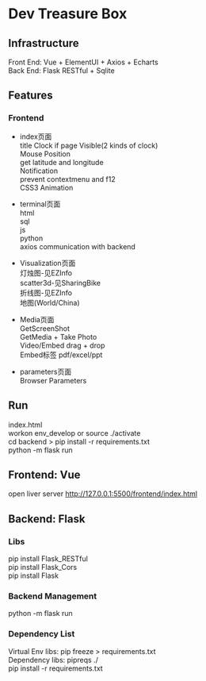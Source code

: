 # Dev Treasure Box  
   
## Infrastructure  
Front End: Vue + ElementUI + Axios + Echarts  
Back End: Flask RESTful + Sqlite  
  
## Features  
### Frontend  
- index页面  
title Clock if page Visible(2 kinds of clock)  
Mouse Position  
get latitude and longitude  
Notification  
prevent contextmenu and f12    
CSS3 Animation  
  
- terminal页面  
html  
sql  
js  
python  
axios communication with backend  
  
- Visualization页面  
灯烛图-见EZInfo  
scatter3d-见SharingBike  
折线图-见EZInfo  
地图(World/China)  
  
- Media页面  
GetScreenShot  
GetMedia + Take Photo  
Video/Embed drag + drop  
Embed标签 pdf/excel/ppt  
  
- parameters页面  
Browser Parameters  
  
## Run  
index.html  
workon env_develop or source ./activate  
cd backend > pip install -r requirements.txt  
python -m flask run  
  
## Frontend: Vue  
open liver server http://127.0.0.1:5500/frontend/index.html  
  
## Backend: Flask 
### Libs
pip install Flask_RESTful  
pip install Flask_Cors  
pip install Flask  
  
### Backend Management
python -m flask run  
  
### Dependency List
Virtual Env libs: pip freeze > requirements.txt  
Dependency libs: pipreqs ./  
pip install -r requirements.txt  
  
